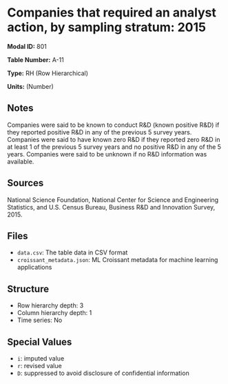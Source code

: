 # Companies that required an analyst action, by sampling stratum: 2015

**Modal ID:** 801

**Table Number:** A-11

**Type:** RH (Row Hierarchical)

**Units:** (Number)

## Notes

Companies were said to be known to conduct R&D (known positive R&D) if they reported positive R&D in any of the previous 5 survey years. Companies were said to have known zero R&D if they reported zero R&D in at least 1 of the previous 5 survey years and no positive R&D in any of the 5 years. Companies were said to be unknown if no R&D information was available.

## Sources

National Science Foundation, National Center for Science and Engineering Statistics, and U.S. Census Bureau, Business R&D and Innovation Survey, 2015.

## Files

- `data.csv`: The table data in CSV format
- `croissant_metadata.json`: ML Croissant metadata for machine learning applications

## Structure

- Row hierarchy depth: 3
- Column hierarchy depth: 1
- Time series: No

## Special Values

- `i`: imputed value
- `r`: revised value
- `D`: suppressed to avoid disclosure of confidential information
